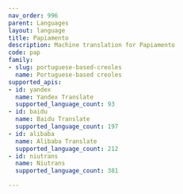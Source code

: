 ```yaml
---
nav_order: 996
parent: Languages
layout: language
title: Papiamento
description: Machine translation for Papiamento
code: pap
family:
- slug: portuguese-based-creoles
  name: Portuguese-based creoles
supported_apis:
- id: yandex
  name: Yandex Translate
  supported_language_count: 93
- id: baidu
  name: Baidu Translate
  supported_language_count: 197
- id: alibaba
  name: Alibaba Translate
  supported_language_count: 212
- id: niutrans
  name: Niutrans
  supported_language_count: 381

---
```


